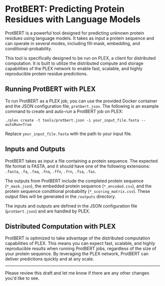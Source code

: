 # ProtBERT: Predicting Protein Residues with Language Models

ProtBERT is a powerful tool designed for predicting unknown protein residues using language models. It takes as input a protein sequence and can operate in several modes, including fill-mask, embedding, and conditional-probability.

This tool is specifically designed to be run on PLEX, a client for distributed computation. It is built to utilize the distributed compute and storage capabilities of the PLEX network to enable fast, scalable, and highly reproducible protein residue predictions.

## Running ProtBERT with PLEX

To run ProtBERT as a PLEX job, you can use the provided Docker container and the JSON configuration file, `protbert.json`. The following is an example command to create and auto-run a ProtBERT job on PLEX:

```
./plex create -t tools/protbert.json -i your_input_file.fasta --autoRun=True
```

Replace `your_input_file.fasta` with the path to your input file.

## Inputs and Outputs

ProtBERT takes as input a file containing a protein sequence. The expected file format is FASTA, and it should have one of the following extensions: `.fasta`, `.fa`, `.faa`, `.fna`, `.ffn`, `.frn`, `.fsa`, `.fas`.

The outputs from ProtBERT include the completed protein sequence (`*_mask.json`), the embedded protein sequence (`*_encoded.csv`), and the protein sequence conditional probability (`*_scoring_matrix.csv`). These output files will be generated in the `/outputs` directory.

The inputs and outputs are defined in the JSON configuration file (`protbert.json`) and are handled by PLEX.

## Distributed Computation with PLEX

ProtBERT is optimized to take advantage of the distributed computation capabilities of PLEX. This means you can expect fast, scalable, and highly reproducible results when running ProtBERT jobs, regardless of the size of your protein sequence. By leveraging the PLEX network, ProtBERT can deliver predictions quickly and at any scale.

---

Please review this draft and let me know if there are any other changes you'd like to see.